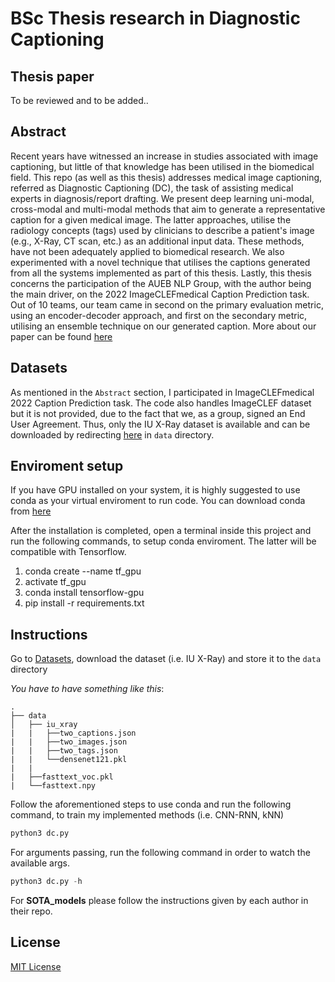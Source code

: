 # BSc Thesis research in Diagnostic Captioning

## Thesis paper
To be reviewed and to be added..

## Abstract
Recent years have witnessed an increase in studies associated with image captioning, but little of that knowledge has been utilised in the biomedical field. This repo (as well as this thesis) addresses medical image captioning, referred as Diagnostic Captioning (DC), the task of assisting medical experts in diagnosis/report drafting. We present deep learning uni-modal, cross-modal and multi-modal methods that aim to generate a representative caption for a given medical image. The latter approaches, utilise the radiology concepts (tags) used by clinicians to describe a patient's image (e.g., X-Ray, CT scan, etc.) as an additional input data. These methods, have not been adequately applied to biomedical research. We also experimented with a novel technique that utilises the captions generated from all the systems implemented as part of this thesis. Lastly, this thesis concerns the participation of the AUEB NLP Group, with the author being the main driver, on the 2022 ImageCLEFmedical Caption Prediction task. Out of 10 teams, our team came in second on the primary evaluation metric, using an encoder-decoder approach, and first on the secondary metric, utilising an ensemble technique on our generated caption. More about our paper can be found [here](http://ceur-ws.org/Vol-3180/paper-101.pdf)

## Datasets
As mentioned in the `Abstract` section, I participated in ImageCLEFmedical 2022 Caption Prediction task. The code also handles ImageCLEF dataset but it is not provided, due to the fact that we, as a group, signed an End User Agreement. Thus, only the IU X-Ray dataset is available and can be downloaded by redirecting [here](https://github.com/zaaachos/Thesis-Diagnostic-Captioning/tree/main/data) in `data` directory.

## Enviroment setup
If you have GPU installed on your system, it is highly suggested to use conda as your virtual enviroment to run code. You can download conda from [here](https://conda.io/projects/conda/en/latest/user-guide/install/index.html)

After the installation is completed, open a terminal inside this project and run the following commands, to setup conda enviroment. The latter will be compatible with Tensorflow.
  1. conda create --name tf_gpu
  2. activate tf_gpu
  3. conda install tensorflow-gpu
  4. pip install -r requirements.txt


## Instructions
Go to [Datasets](https://github.com/zaaachos/Thesis-Diagnostic-Captioning/tree/main/data), download the dataset (i.e. IU X-Ray) and store it to the `data` directory

*You have to have something like this*:
```
.
├── data
│   ├── iu_xray
|   |   ├──two_captions.json
|   |   ├──two_images.json
|   |   ├──two_tags.json
|   |   └──densenet121.pkl     
|   |
|   ├──fasttext_voc.pkl
|   └──fasttext.npy
```

Follow the aforementioned steps to use conda and run the following command, to train my implemented methods (i.e. CNN-RNN, kNN)
```py
python3 dc.py
```

For arguments passing, run the following command in order to watch the available args.
```py
python3 dc.py -h
```

For **SOTA_models** please follow the instructions given by each author in their repo.

## License
[MIT License](https://github.com/zaaachos/bsc-thesis-in-diagnostic-captioning/blob/main/LICENSE)
